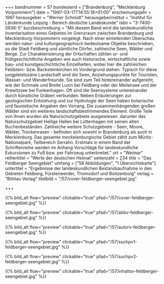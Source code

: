 +++
bandnummer = 57
bundesland = ["Brandenburg", "Mecklenburg Vorpommern"]
date = "1997-03-17T14:55:18+01:00"
erscheinungsjahr = 1997
herausgeber = "Werner Schmidt"
herausgeberinstitut = "Institut für Länderkunde Leipzig - Bereich deutsche Landeskunde"
isbn = "3-7400-0936-5"
kurzbeschreibung = "Mit diesem Band wird die landeskundliche Inventarisation eines Gebietes im Grenzraum zwischen Brandenburg und Mecklenburg-Vorpommern vorgelegt. Nach einer einleitenden Überschau werden natur- und kulturgeographisch bedeutsame Objekte beschrieben, so die Stadt Feldberg und sämtliche Dörfer, zahlreiche Seen, Wälder und Berge. Zur Charakterisierung der Ortschaften zählen ur- und frühgeschichtliche Angaben wie auch historische, wirtschaftliche sowie bau- und kunstgeschichtliche Einzelheiten, wobei hier die zahlreichen Feldstein- bzw. Backsteinkirchen im Vordergrund stehen. Typisch für diese jungpleistozäne Landschaft sind die Seen, Anziehungspunkte für Touristen, Wasser- und Wanderfreunde. Sie sind zum Teil hintereinander aufgereiht, wie der Schmale und Breite Luzin bei Feldberg oder der Meilensee und der Krewitzsee bei Funkenhagen. Oft sind die Seensysteme untereinander durch künstliche Gräben verbunden. Neben Erläuterungen zur geologischen Entstehung und zur Hydrologie der Seen haben botanische und faunistische Angaben den Vorrang. Die zusammenhängenden großen Wälder sind ein weiteres landschaftsbestimmendes Element. Große Teile von ihnen wurden als Naturschutzgebiete ausgewiesen. darunter das Naturschutzgebiet Heilige Hallen bei Lüttenhagen mit seinen alten Buchenbeständen. Zahlreiche weitere Schutzgebiete - Seen, Moore, Wälder, Trockenrasen - befinden sich sowohl in Brandenburg als auch in Mecklenburg. Das gesamte meckelenburgische Gebiet zählt zum Müritz-Nationalpark, Teilbereich Serrahn. Erstmals in einem Band der Schriftenreihe werden im Anhang Vorschläge für landeskundliche Exkursionen zu Fuß bzw. per Fahrzeug unterbreitet."
ort = "Weimar"
reihentitel = "Werte der deutschen Heimat"
seitenzahl = 234
title = "Das Feldberger Seengebiet"
umfang = ["58 Abbildungen", "1 Übersichtskarte"]
untertitel = "Ergebnisse der landeskundlichen Bestandsaufnahme in den Gebieten Feldberg, Fürstenwerder, Thomsdorf und Boitzenburg"
verlag = "Böhlau Verlag"
titelbild = "/57/cover-feldberger-seengebiet.jpg"

+++

{{% bild_alt flow="preview" clickable="true" pfad="/57/cover-feldberger-seengebiet.jpg"   %}}

{{% bild_alt flow="preview" clickable="true" pfad="/57/abbv-feldberger-seengebiet.jpg"   %}}

{{% bild_alt flow="preview" clickable="true" pfad="/57/autorv-feldberger-seengebiet.jpg"   %}}

{{% bild_alt flow="preview" clickable="true" pfad="/57/suchpv1-feldberger-seengebiet.jpg"   %}}

{{% bild_alt flow="preview" clickable="true" pfad="/57/suchpv2-feldberger-seengebiet.jpg"   %}}

{{% bild_alt flow="preview" clickable="true" pfad="/57/inhaltsv-feldberger-seengebiet.jpg"   %}}
